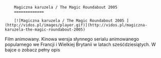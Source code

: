 
        Magiczna karuzela / The Magic Roundabout 2005 
        =============
        
        [![Magiczna karuzela / The Magic Roundabout 2005 ](http://vidos.pl/images/player.gif)](http://vidos.pl/magiczna-karuzela-the-magic-roundabout-2005)
        
        
 Film animowany. Kinowa wersja słynnego serialu animowanego popularnego we Francji i Wielkiej Brytanii w latach sześćdziesiątych. W bajce o zobacz pełny opis
    
